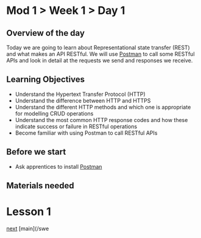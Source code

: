 # Mod 1 > Week 1 > Day 1

## Overview of the day

Today we are going to learn about Representational state transfer (REST) and what makes an API RESTful. We 
will use [Postman](https://www.postman.com/) to call some RESTful APIs and look in detail at the requests we send and responses we receive.

## Learning Objectives

* Understand the Hypertext Transfer Protocol (HTTP)
* Understand the difference between HTTP and HTTPS
* Understand the different HTTP methods and which one is appropriate for modelling CRUD operations
* Understand the most common HTTP response codes and how these indicate success or failure in RESTful operations
* Become familiar with using Postman to call RESTful APIs 

## Before we start

* Ask apprentices to install [Postman](https://www.postman.com/)

## Materials needed

# Lesson 1

[next](/swe/mod1/wk1/day2.html)
[main](/swe